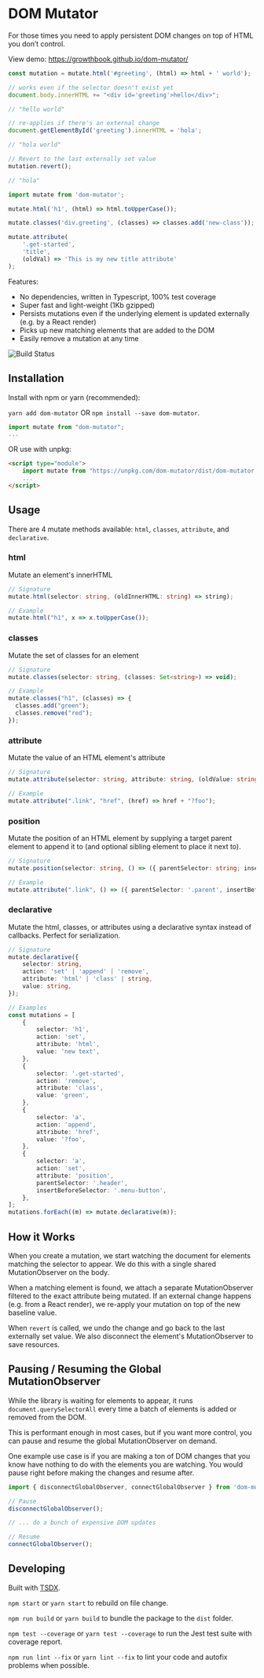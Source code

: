# DOM Mutator

For those times you need to apply persistent DOM changes on top of HTML you don’t control.

View demo: https://growthbook.github.io/dom-mutator/

```ts
const mutation = mutate.html('#greeting', (html) => html + ' world');

// works even if the selector doesn't exist yet
document.body.innerHTML += "<div id='greeting'>hello</div>";

// "hello world"

// re-applies if there's an external change
document.getElementById('greeting').innerHTML = 'hola';

// "hola world"

// Revert to the last externally set value
mutation.revert();

// "hola"
```

```ts
import mutate from 'dom-mutator';

mutate.html('h1', (html) => html.toUpperCase());

mutate.classes('div.greeting', (classes) => classes.add('new-class'));

mutate.attribute(
    '.get-started',
    'title',
    (oldVal) => 'This is my new title attribute'
);
```

Features:

-   No dependencies, written in Typescript, 100% test coverage
-   Super fast and light-weight (1Kb gzipped)
-   Persists mutations even if the underlying element is updated externally (e.g. by a React render)
-   Picks up new matching elements that are added to the DOM
-   Easily remove a mutation at any time

![Build Status](https://github.com/growthbook/dom-mutator/workflows/CI/badge.svg)

## Installation

Install with npm or yarn (recommended):

`yarn add dom-mutator` OR `npm install --save dom-mutator`.

```js
import mutate from "dom-mutator";
...
```

OR use with unpkg:

```html
<script type="module">
    import mutate from "https://unpkg.com/dom-mutator/dist/dom-mutator.esm.js";
    ...
</script>
```

## Usage

There are 4 mutate methods available: `html`, `classes`, `attribute`, and `declarative`.

### html

Mutate an element's innerHTML

```ts
// Signature
mutate.html(selector: string, (oldInnerHTML: string) => string);

// Example
mutate.html("h1", x => x.toUpperCase());
```

### classes

Mutate the set of classes for an element

```ts
// Signature
mutate.classes(selector: string, (classes: Set<string>) => void);

// Example
mutate.classes("h1", (classes) => {
  classes.add("green");
  classes.remove("red");
});
```

### attribute

Mutate the value of an HTML element's attribute

```ts
// Signature
mutate.attribute(selector: string, attribute: string, (oldValue: string) => string);

// Example
mutate.attribute(".link", "href", (href) => href + "?foo");
```

### position

Mutate the position of an HTML element by supplying a target parent element to append it to (and optional sibling element to place it next to).

```ts
// Signature
mutate.position(selector: string, () => ({ parentSelector: string; insertBeforeSelector?: string; }));

// Example
mutate.attribute(".link", () => ({ parentSelector: '.parent', insertBeforeSelector: 'p.body' }));
```

### declarative

Mutate the html, classes, or attributes using a declarative syntax instead of callbacks.
Perfect for serialization.

```ts
// Signature
mutate.declarative({
    selector: string,
    action: 'set' | 'append' | 'remove',
    attribute: 'html' | 'class' | string,
    value: string,
});

// Examples
const mutations = [
    {
        selector: 'h1',
        action: 'set',
        attribute: 'html',
        value: 'new text',
    },
    {
        selector: '.get-started',
        action: 'remove',
        attribute: 'class',
        value: 'green',
    },
    {
        selector: 'a',
        action: 'append',
        attribute: 'href',
        value: '?foo',
    },
    {
        selector: 'a',
        action: 'set',
        attribute: 'position',
        parentSelector: '.header',
        insertBeforeSelector: '.menu-button',
    },
];
mutations.forEach((m) => mutate.declarative(m));
```

## How it Works

When you create a mutation, we start watching the document for elements matching the selector to appear. We do this with a single shared MutationObserver on the body.

When a matching element is found, we attach a separate MutationObserver filtered to the exact attribute being mutated. If an external change happens (e.g. from a React render), we re-apply your mutation on top of the new baseline value.

When `revert` is called, we undo the change and go back to the last externally set value. We also disconnect the element's MutationObserver to save resources.

## Pausing / Resuming the Global MutationObserver

While the library is waiting for elements to appear, it runs `document.querySelectorAll` every time a batch of elements is added or removed from the DOM.

This is performant enough in most cases, but if you want more control, you can pause and resume the global MutationObserver on demand.

One example use case is if you are making a ton of DOM changes that you know have nothing to do with the elements you are watching. You would pause right before making the changes and resume after.

```ts
import { disconnectGlobalObserver, connectGlobalObserver } from 'dom-mutator';

// Pause
disconnectGlobalObserver();

// ... do a bunch of expensive DOM updates

// Resume
connectGlobalObserver();
```

## Developing

Built with [TSDX](https://github.com/formium/tsdx).

`npm start` or `yarn start` to rebuild on file change.

`npm run build` or `yarn build` to bundle the package to the `dist` folder.

`npm test --coverage` or `yarn test --coverage` to run the Jest test suite with coverage report.

`npm run lint --fix` or `yarn lint --fix` to lint your code and autofix problems when possible.
